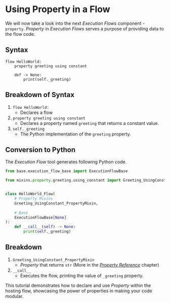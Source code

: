 # Using Property in a Flow
We will now take a look into the next _Execution Flows_ component - `property`. _Property_ in _Execution Flows_ serves a purpose of providing data to the flow code. 
## Syntax

```fy linenums="1"
flow HelloWorld:
    property greeting using constant

    def -> None:
        print(self._greeting)

```

## Breakdown of Syntax
1. `flow HelloWorld:`
    - Declares a flow
2. `property greeting using constant`
    - Declares a property named `greeting` that returns a constant value.
3. `self._greeting` 
    - The Python implementation of the `greeting` property.

## Conversion to Python
The _Execution Flow_ tool generates following Python code.
```py linenums="1"
from base.execution_flow_base import ExecutionFlowBase

from mixins.property.greeting.using_constant import Greeting_UsingConstant_PropertyMixin


class HelloWorld_Flow(
    # Property Mixins
    Greeting_UsingConstant_PropertyMixin,
   
    # Base
    ExecutionFlowBase[None]
):
    def __call__(self) -> None:
        print(self._greeting)

```
## Breakdown
1. `Greeting_UsingConstant_PropertyMixin`
    - _Property_ that returns `str` (More in the [_Property Reference_](/reference/property) chapter)
2. `__call__`
    - Executes the flow, printing the value of `_greeting` property.

This tutorial demonstrates how to declare and use _Property_ within the hosting flow, showcasing the power of properties in making your code modular.
